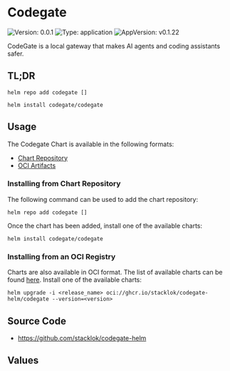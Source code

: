 # Codegate

![Version: 0.0.1](https://img.shields.io/badge/Version-0.0.1-informational?style=flat-square) ![Type: application](https://img.shields.io/badge/Type-application-informational?style=flat-square) ![AppVersion: v0.1.22](https://img.shields.io/badge/AppVersion-2.112.0-informational?style=flat-square)

CodeGate is a local gateway that makes AI agents and coding assistants safer.

## TL;DR

```console
helm repo add codegate []

helm install codegate/codegate
```

## Usage

The Codegate Chart is available in the following formats:
- [Chart Repository](https://helm.sh/docs/topics/chart_repository/)
- [OCI Artifacts](https://helm.sh/docs/topics/registries/)

### Installing from Chart Repository

The following command can be used to add the chart repository:

```console
helm repo add codegate []
```

Once the chart has been added, install one of the available charts:

```console
helm install codegate/codegate
```

### Installing from an OCI Registry

Charts are also available in OCI format. The list of available charts can be found [here](https://github.com/stacklok/codegate-helm/charts).
Install one of the available charts:

```shell
helm upgrade -i <release_name> oci://ghcr.io/stacklok/codegate-helm/codegate --version=<version>
```

## Source Code

* <https://github.com/stacklok/codegate-helm>

## Values

<!-- TODO: Auto generate these -->

